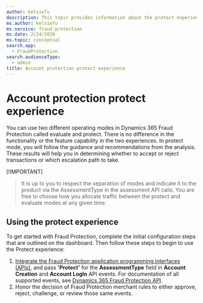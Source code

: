 ```yaml
---
author: kelsiefu
description: This topic provides information about the protect experience in Microsoft Dynamics 365 Fraud Protection.
ms.author: kelsiefu
ms.service: fraud-protection
ms.date: 2/24/2020
ms.topic: conceptual
search.app: 
  - FraudProtection
search.audienceType:
  - admin
title: Account protection protect experience
---
```


# Account protection protect experience

You can use two different operating modes in Dynamics 365 Fraud Protection called evaluate and protect. There is no difference in the functionality or the feature capability in the two experiences. In protect mode, you will follow the guidance and recommendations from the analysis. These results will help you in determining whether to accept or reject transactions or which escalation path to take. 

[!IMPORTANT]
>It is up to you to respect the separation of modes and indicate it to the product via the AssessmentType in the assessment API calls. You are free to choose how you allocate traffic between the protect and evaluate modes at any given time.

## Using the protect experience

To get started with Fraud Protection, complete the initial configuration steps that are outlined on the dashboard. Then follow these steps to begin to use the Protect experience:

1. [Integrate the Fraud Protection application programming interfaces (APIs)](integrate-ap-api.md), and pass **'Protect'** for the **AssessmentType** field in **Account Creation** and **Account LogIn** API events. For documentation of all supported events, see <a href="https://go.microsoft.com/fwlink/?linkid=2084942" target="_blank">Dynamics 365 Fraud Protection API</a>.
2. Honor the decision of Fraud Protection merchant rules to either approve, reject, challenge, or review those same events.

